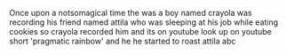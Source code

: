  Once upon a notsomagical time the was a boy named crayola was recording his
friend named attila who was sleeping at his job while eating
cookies so crayola recorded
him and its on youtube look up on youtube short 'pragmatic rainbow'
and he he started to
roast attila
abc
